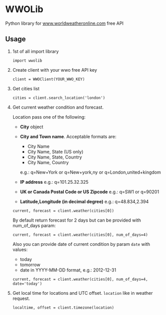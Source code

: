 # WWOLib

Python library for www.worldweatheronline.com free API


## Usage

1. 1st of all import library

    `import wwolib`
    
2. Create client with your wwo free API key
   
   `client = WWOClient(YOUR_WWO_KEY)`
   
3. Get cities list

   `cities = client.search_location('london')`
   
4. Get current weather condition and forecast.
   
   Location pass one of the following:
   
   * **City** object
   
   * **City and Town name**. Acceptable formats are:
   
     * City Name
     * City Name, State (US only)
     * City Name, State, Country
     * City Name, Country
        
     e.g.: q=New+York or q=New+york,ny or q=London,united+kingdom

   * **IP address** e.g.: q=101.25.32.325

   * **UK or Canada Postal Code or US Zipcode** e.g.: q=SW1 or q=90201

   * **Latitude,Longitude (in decimal degree)** e.g.: q=48.834,2.394

   
   `current, forecast = client.weather(cities[0])`
   
   By default return forecast for 2 days but can be provided with num_of_days param:
   
   `current, forecast = client.weather(cities[0], num_of_days=4)`
   
    Also you can provide date of current condition by param `date` with values:
    
    * today
    * tomorrow
    * date in YYYY-MM-DD format, e.g.: 2012-12-31
  
   `current, forecast = client.weather(cities[0], num_of_days=4, date='today')`
   
   

5. Get local time for locations and UTC offset. `location` like in weather request.

    `localtime, offset = client.timezone(location)`